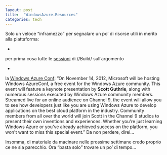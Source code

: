 ```yaml
---
layout: post
title:  "WindowsAzure.Resources"
categories: tech
---
```



Solo un veloce &#8220;inframezzo&#8221; per segnalare un po&#8217; di risorse utili in merito alla piattaforma:

- 
per prima cosa tutte le [sessioni](http://channel9.msdn.com/Events/Build/2012?sort=sequential&amp;direction=desc&amp;term=&amp;t=windows-azure) di //Build/ sull&#8217;argomento

- 
la [Windows Azure Conf](http://www.windowsazureconf.net): &#8221;On November 14, 2012, Microsoft will be hosting Windows AzureConf, a free event for the Windows Azure community. This event will feature a keynote presentation by **Scott Guthrie**, along with numerous sessions executed by Windows Azure community members. Streamed live for an online audience on Channel 9, the event will allow you to see how developers just like you are using Windows Azure to develop applications on the best cloud platform in the industry. Community members from all over the world will join Scott in the Channel 9 studios to present their own inventions and experiences. Whether you're just learning Windows Azure or you&#8217;ve already achieved success on the platform, you won't want to miss this special event.&#8221;
Da non perdere, direi&#8230;



Insomma, di materiale da macinare nelle prossime settimane credo proprio ce ne sia parecchio. Ora &#8220;basta solo&#8221; trovare un po&#8217; di tempo&#8230;

